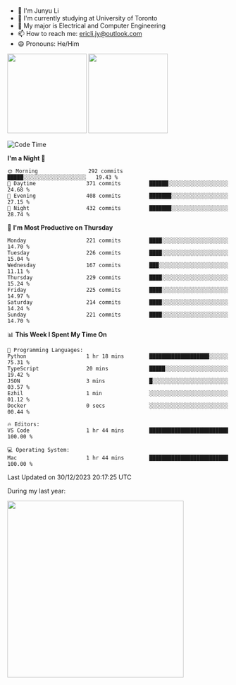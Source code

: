 ### 
- 👨 I'm Junyu Li
- 📖 I'm currently studying at University of Toronto
- 🌱 My major is Electrical and Computer Engineering
- 📫 How to reach me: ericli.jy@outlook.com
- 😄 Pronouns: He/Him

<p align="left">  
  <img height="180em" src="https://github-readme-stats-sigma-five-48.vercel.app/api?username=ericjyli&theme=tokyonight&show_icons=true&count_private=true&include_orgs=true" />
  <img height="180em" src="https://github-readme-stats-sigma-five-48.vercel.app/api/top-langs/?username=ericjyli&theme=tokyonight&count_private=true&include_orgs=true&include_orgs=true&layout=compact" />
</p>

<!--START_SECTION:waka-->
![Code Time](http://img.shields.io/badge/Code%20Time-372%20hrs%2059%20mins-blue)

**I'm a Night 🦉** 

```text
🌞 Morning                292 commits         █████░░░░░░░░░░░░░░░░░░░░   19.43 % 
🌆 Daytime                371 commits         ██████░░░░░░░░░░░░░░░░░░░   24.68 % 
🌃 Evening                408 commits         ███████░░░░░░░░░░░░░░░░░░   27.15 % 
🌙 Night                  432 commits         ███████░░░░░░░░░░░░░░░░░░   28.74 % 
```
📅 **I'm Most Productive on Thursday** 

```text
Monday                   221 commits         ████░░░░░░░░░░░░░░░░░░░░░   14.70 % 
Tuesday                  226 commits         ████░░░░░░░░░░░░░░░░░░░░░   15.04 % 
Wednesday                167 commits         ███░░░░░░░░░░░░░░░░░░░░░░   11.11 % 
Thursday                 229 commits         ████░░░░░░░░░░░░░░░░░░░░░   15.24 % 
Friday                   225 commits         ████░░░░░░░░░░░░░░░░░░░░░   14.97 % 
Saturday                 214 commits         ████░░░░░░░░░░░░░░░░░░░░░   14.24 % 
Sunday                   221 commits         ████░░░░░░░░░░░░░░░░░░░░░   14.70 % 
```


📊 **This Week I Spent My Time On** 

```text
💬 Programming Languages: 
Python                   1 hr 18 mins        ███████████████████░░░░░░   75.31 % 
TypeScript               20 mins             █████░░░░░░░░░░░░░░░░░░░░   19.42 % 
JSON                     3 mins              █░░░░░░░░░░░░░░░░░░░░░░░░   03.57 % 
Ezhil                    1 min               ░░░░░░░░░░░░░░░░░░░░░░░░░   01.12 % 
Docker                   0 secs              ░░░░░░░░░░░░░░░░░░░░░░░░░   00.44 % 

🔥 Editors: 
VS Code                  1 hr 44 mins        █████████████████████████   100.00 % 

💻 Operating System: 
Mac                      1 hr 44 mins        █████████████████████████   100.00 % 
```


 Last Updated on 30/12/2023 20:17:25 UTC
<!--END_SECTION:waka-->

<p> During my last year: </p>
<img height="400em" src="https://github-readme-stats-git-master-ericjyli.vercel.app/api/wakatime?username=ericjyli&layout=compact&theme=tokyonight" />

<!--
Here are some ideas to get you started:

- 🔭 I’m currently working on ...
- 🌱 I’m currently learning ...
- 👯 I’m looking to collaborate on ...
- 🤔 I’m looking for help with ...
- 💬 Ask me about ...
- 📫 How to reach me: ...
- 😄 Pronouns: ...
- ⚡ Fun fact: ...
-->
